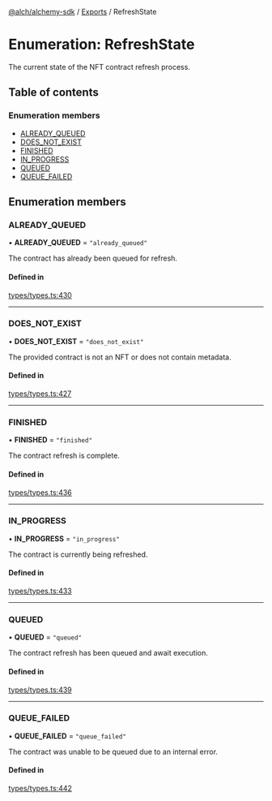 [@alch/alchemy-sdk](../README.md) / [Exports](../modules.md) / RefreshState

# Enumeration: RefreshState

The current state of the NFT contract refresh process.

## Table of contents

### Enumeration members

- [ALREADY\_QUEUED](RefreshState.md#already_queued)
- [DOES\_NOT\_EXIST](RefreshState.md#does_not_exist)
- [FINISHED](RefreshState.md#finished)
- [IN\_PROGRESS](RefreshState.md#in_progress)
- [QUEUED](RefreshState.md#queued)
- [QUEUE\_FAILED](RefreshState.md#queue_failed)

## Enumeration members

### ALREADY\_QUEUED

• **ALREADY\_QUEUED** = `"already_queued"`

The contract has already been queued for refresh.

#### Defined in

[types/types.ts:430](https://github.com/alchemyplatform/alchemy-sdk-js/blob/865aa2b/src/types/types.ts#L430)

___

### DOES\_NOT\_EXIST

• **DOES\_NOT\_EXIST** = `"does_not_exist"`

The provided contract is not an NFT or does not contain metadata.

#### Defined in

[types/types.ts:427](https://github.com/alchemyplatform/alchemy-sdk-js/blob/865aa2b/src/types/types.ts#L427)

___

### FINISHED

• **FINISHED** = `"finished"`

The contract refresh is complete.

#### Defined in

[types/types.ts:436](https://github.com/alchemyplatform/alchemy-sdk-js/blob/865aa2b/src/types/types.ts#L436)

___

### IN\_PROGRESS

• **IN\_PROGRESS** = `"in_progress"`

The contract is currently being refreshed.

#### Defined in

[types/types.ts:433](https://github.com/alchemyplatform/alchemy-sdk-js/blob/865aa2b/src/types/types.ts#L433)

___

### QUEUED

• **QUEUED** = `"queued"`

The contract refresh has been queued and await execution.

#### Defined in

[types/types.ts:439](https://github.com/alchemyplatform/alchemy-sdk-js/blob/865aa2b/src/types/types.ts#L439)

___

### QUEUE\_FAILED

• **QUEUE\_FAILED** = `"queue_failed"`

The contract was unable to be queued due to an internal error.

#### Defined in

[types/types.ts:442](https://github.com/alchemyplatform/alchemy-sdk-js/blob/865aa2b/src/types/types.ts#L442)
